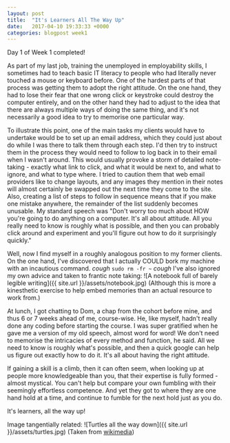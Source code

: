 ```yaml
---
layout: post
title:  "It's Learners All The Way Up"
date:   2017-04-10 19:33:33 +0000
categories: blogpost week1
---
```

Day 1 of Week 1 completed! 

As part of my last job, training the unemployed in employability skills, I sometimes had to teach basic IT literacy to people who had literally never touched a mouse or keyboard before. One of the hardest parts of that process was getting them to adopt the right attitude. On the one hand, they had to lose their fear that one wrong click or keystroke could destroy the computer entirely, and on the other hand they had to adjust to the idea that there are always multiple ways of doing the same thing, and it's not necessarily a good idea to try to memorise one particular way.

To illustrate this point, one of the main tasks my clients would have to undertake would be to set up an email address, which they could just about do while I was there to talk them through each step. I'd then try to instruct them in the process they would need to follow to log back in to their email when I wasn't around. This would usually provoke a storm of detailed note-taking - exactly what link to click, and what it would be next to, and what to ignore, and what to type where. I tried to caution them that web email providers like to change layouts, and any images they mention in their notes will almost certainly be swapped out the next time they come to the site. Also, creating a list of steps to follow in sequence means that if you make one mistake anywhere, the remainder of the list suddenly becomes unusable. My standard speech was "Don't worry too much about HOW you're going to do anything on a computer. It's all about attitude. All you really need to know is roughly what is possible, and then you can probably click around and experiment and you'll figure out how to do it surprisingly quickly."

Well, now I find myself in a roughly analogous position to my former clients. On the one hand, I've discovered that I actually COULD bork my machine with an incautious command. *cough* `sudo rm -fr ~` *cough* I've also ignored my own advice and taken to frantic note taking: 
![A notebook full of barely legible writing]({{ site.url }}/assets/notebook.jpg)
(Although this is more a kinesthetic exercise to help embed memories than an actual resource to work from.)

At lunch, I got chatting to Dom, a chap from the cohort before mine, and thus 6 or 7 weeks ahead of me, course-wise. He, like myself, hadn't really done any coding before starting the course. I was super gratified when he gave me a version of my old speech, almost word for word! We don't need to memorise the intricacies of every method and function, he said. All we need to know is roughly what's possible, and then a quick google can help us figure out exactly how to do it. It's all about having the right attitude.

If gaining a skill is a climb, then it can often seem, when looking up at people more knowledgeable than you, that their expertise is fully formed - almost mystical. You can't help but compare your own fumbling with their seemingly effortless competence. And yet they got to where they are one hand hold at a time, and continue to fumble for the next hold just as you do.

It's learners, all the way up!

Image tangentially related:
![Turtles all the way down]({{ site.url }}/assets/turtles.jpg)
(Taken from [wikimedia](https://commons.wikimedia.org/wiki/File:Turtles_all_the_way_down.png))